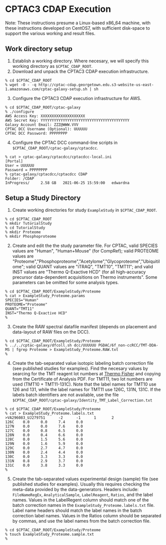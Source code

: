 
# CPTAC3 CDAP Execution
Note: These instructions presume a Linux-based x86_64 machine, with these instructions developed on CentOS7, with sufficient disk-space to support the various working and result files. 

## Work directory setup
1. Establish a working directory. Where necesary, we will specify this working directory as `$CPTAC_CDAP_ROOT`.
2. Download and unpack the CPTAC3 CDAP execution infrastructure.
```
% cd $CPTAC_CDAP_ROOT
% wget -O - -q http://cptac-cdap.georgetown.edu.s3-website-us-east-1.amazonaws.com/cptac-galaxy-setup.sh | sh
```
3. Configure the CPTAC3 CDAP execution infrastructure for AWS.
```
% cd $CPTAC_CDAP_ROOT/cptac-galaxy
% ./configure
AWS Access Key: XXXXXXXXXXXXXXXXXXXX
AWS Secret Key: YYYYYYYYYYYYYYYYYYYYYYYYYYYYYYYYYYYYYYYY
Galaxy Account Email: ZZZ@WWW.VVV
CPTAC DCC Username (Optional): UUUUUU
CPTAC DCC Password: PPPPPPPP
```
4. Configure the CPTAC DCC command-line scripts in `$CPTAC_CDAP_ROOT/cptac-galaxy/cptacdcc`.
```
% cat > cptac-galaxy/cptacdcc/cptacdcc-local.ini
[Portal]
User = UUUUUU
Password = PPPPPPPP
% cptac-galaxy/cptacdcc/cptacdcc CDAP
Folder: /CDAP
InProgress/     2.58 GB   2021-06-25 15:59:00   edwardna
```
## Setup a Study Directory
1. Create working directories for study `ExampleStudy` in `$CPTAC_CDAP_ROOT`.
```
% cd $CPTAC_CDAP_ROOT
% mkdir TutorialStudy
% cd TutorialStudy
% mkdir Proteome
% mkdir Phosphoproteome
```
2. Create and edit the the study parameter file. For CPTAC, valid SPECIES values are "Human", "Human+Mouse" (for CompRef); valid PROTEOME values are "Proteome","Phosphoproteome","Acetylome","Glycoproteome","Ubiquitilome"; valid QUANT values are "iTRAQ", "TMT10", "TMT11"; and valid INST values are "Thermo Q-Exactive HCD" (for all high-accuracy precursor data-dependent acquisitions on Thermo instruments". Some parameters can be omitted for some analysis types. 
```
% cd $CPTAC_CDAP_ROOT/ExampleStudy/Proteome
% cat > ExampleStudy_Proteome.params
SPECIES="Human"
PROTEOME="Proteome"
QUANT="TMT11"
INST="Thermo Q-Exactive HCD"
%
```
3. Create the RAW spectral datafile manifest (depends on placement and data-layout of RAW files on the DCC). 
```
% cd $CPTAC_CDAP_ROOT/ExampleStudy/Proteome
% ../../cptac-galaxy/dfcoll.sh dcc/UUUUUU PGDAC/6f_non-ccRCC/TMT-DDA-MS | fgrep Proteome > ExampleStudy_Proteome.RAW.txt
%
```
4. Create the tab-separated value isotopic labeling batch correction file (see published studies for examples). Find the necesary values by searcing for the TMT reagent lot numbers at [Thermo Fisher](https://www.thermofisher.com/) and copying from the Certificate of Analysis PDF. For TMT11, two lot numbers are used (TMT10 + TMT11-131C). Note that the label names for TMT10 use 126 and 131, while the label names for TMT11 use 126C, 131N, 131C.  If the labels batch identifiers are not available, use the file `$CPTAC_CDAP_ROOT/cptac-galaxy/Identity_TMT_Label_Correction.txt`
```
% cd $CPTAC_CDAP_ROOT/ExampleStudy/Proteome
% cat > ExampleStudy_Proteome.labels.txt
>VA296083_UJ279751      -2      -1      1       2
126C    0.0     0.0     7.4     0.0
127N    0.0     0.0     7.6     0.0
127C    0.0     0.8     6.5     0.0
128N    0.0     0.4     6.6     0.0
128C    0.0     1.5     5.6     0.0
129N    0.0     1.6     5.9     0.0
129C    0.0     2.7     4.7     0.0
130N    0.0     2.4     4.4     0.0
130C    0.0     3.3     3.3     0.0
131N    0.8     2.9     3.7     0.0
131C    0.0     3.8     3.3     0.0
%
```
5. Create the tab-separated values experimental design (sample) file (see published studies for examples). Usually this requires checking the meta-data provided by the data-generators. Headers include: `FileNameRegEx`, `AnalyticalSample`, `LabelReagent`, `Ratios`, and the label names. Values in the LabelRegent column should match one of the batch correction names in the `ExampleStudy_Proteome.labels.txt` file. Label name headers should match the label names in the batch correction label names. Values in the Ratios column should be separated by commas, and use the label names from the batch correction file. 
```
% cd $CPTAC_CDAP_ROOT/ExampleStudy/Proteome
% touch ExampleStudy_Proteome.sample.txt
% 
```
